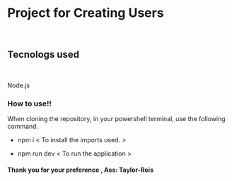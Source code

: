 <h1>Project for Creating Users</h1>
<br>
<h2>Tecnologs used</h2>
<br>
<p>Node.js</p>

<p> <h3>How to use!!</h3>

When cloning the repository, in your powershell terminal, use the following command.

- npm i < To install the imports used. >

- npm run dev < To run the application >

</p>

<h4>Thank you for your preference , Ass: Taylor-Reis</h4>
